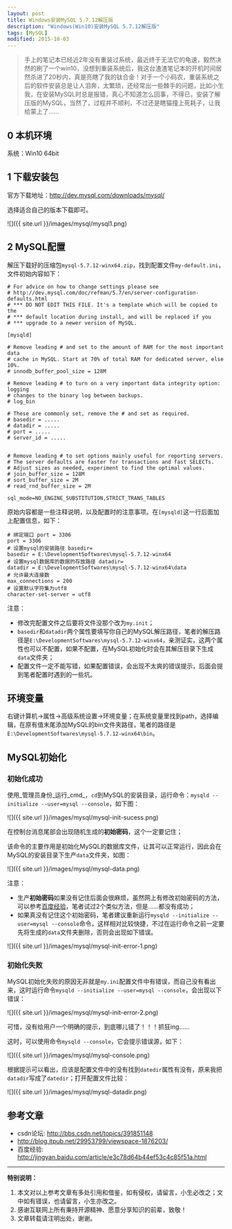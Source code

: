 ```yaml
---
layout: post
title: Windows安装MySQL 5.7.12解压版
description: "Windows(Win10)安装MySQL 5.7.12解压版"
tags: [MySQL]
modified: 2015-10-03
---
```


> 手上的笔记本已经近2年没有重装过系统，最近终于无法它的龟速，毅然决然的刷了一个win10，没想到重装系统后，我这台渣渣笔记本的开机时间居然杀进了20秒内，真是亮瞎了我的钛合金！对于一个小码农，重装系统之后的软件安装总是让人泪奔，太繁琐，还经常出一些棘手的问题，比如小生我，在安装MySQL时总是报错，真心不知道怎么回事，不得已，安装了解压版的MySQL，当然了，过程并不顺利，不过还是瞎猫撞上死耗子，让我给蒙上了……

## 0 本机环境
系统：Win10 64bit

## 1 下载安装包
官方下载地址：<http://dev.mysql.com/downloads/mysql/>

选择适合自己的版本下载即可。

![]({{ site.url }}/images/mysql/mysql1.png)

## 2 MySQL配置
解压下载好的压缩包`mysql-5.7.12-winx64.zip`，找到配置文件`my-default.ini`，文件初始内容如下：

    # For advice on how to change settings please see
    # http://dev.mysql.com/doc/refman/5.7/en/server-configuration-defaults.html
    # *** DO NOT EDIT THIS FILE. It's a template which will be copied to the
    # *** default location during install, and will be replaced if you
    # *** upgrade to a newer version of MySQL.

    [mysqld]

    # Remove leading # and set to the amount of RAM for the most important data
    # cache in MySQL. Start at 70% of total RAM for dedicated server, else 10%.
    # innodb_buffer_pool_size = 128M

    # Remove leading # to turn on a very important data integrity option: logging
    # changes to the binary log between backups.
    # log_bin

    # These are commonly set, remove the # and set as required.
    # basedir = .....
    # datadir = .....
    # port = .....
    # server_id = .....


    # Remove leading # to set options mainly useful for reporting servers.
    # The server defaults are faster for transactions and fast SELECTs.
    # Adjust sizes as needed, experiment to find the optimal values.
    # join_buffer_size = 128M
    # sort_buffer_size = 2M
    # read_rnd_buffer_size = 2M

    sql_mode=NO_ENGINE_SUBSTITUTION,STRICT_TRANS_TABLES

原始内容都是一些注释说明，以及配置时的注意事项。在`[mysqld]`这一行后面加上配置信息，如下：

    # 绑定端口 port = 3306
    port = 3306
    # 设置mysql的安装路径 basedir=
    basedir = E:\DevelopmentSoftwares\mysql-5.7.12-winx64
    # 设置mysql数据库的数据的存放路径 datadir=
    datadir = E:\DevelopmentSoftwares\mysql-5.7.12-winx64\data
    # 允许最大连接数
    max_connections = 200
    # 设置默认字符集为utf8
    character-set-server = utf8

注意：
- 修改完配置文件之后要将文件没那个改为`my.init`；
- `basedir`和`datadir`两个属性要填写你自己的MySQL解压路径，笔者的解压路径是`E:\DevelopmentSoftwares\mysql-5.7.12-winx64`，亲测证实，这两个属性也可以不配置，如果不配置，在MySQL初始化时会在其解压目录下生成`data`文件夹；
- 配置文件一定不能写错，如果配置错误，会出现不太爽的错误提示，后面会提到笔者配置时遇到的一些坑。

## 环境变量
右键计算机->属性->高级系统设置->环境变量；在系统变量里找到path，选择编辑，在原有值末尾添加MySQL的bin文件夹路径，笔者的路径是`E:\DevelopmentSoftwares\mysql-5.7.12-winx64\bin`。

## MySQL初始化

### 初始化成功
使用_管理员身份_运行_cmd_，`cd`到MySQL的安装目录，运行命令：`mysqld --initialize --user=mysql --console`，如下图：

![]({{ site.url }}/images/mysql/mysql-init-sucess.png)

在控制台消息尾部会出现随机生成的**初始密码**，这个一定要记住；

该命令的主要作用是初始化MySQL的数据库文件，让其可以正常运行，因此会在MySQL的安装目录下生产`data`文件夹，如图：

![]({{ site.url }}/images/mysql/mysql-data.png)

注意：

- 生产**初始密码**如果没有记住后面会很麻烦，虽然网上有修改初始密码的方法，可以参考[百度经验](http://jingyan.baidu.com/article/e3c78d64b44ef53c4c85f51a.html)，笔者试过2个类似方法，但是……都没有成功；
- 如果真没有记住这个初始密码，笔者建议重新运行`mysqld --initialize --user=mysql --console`命令，这样相对比较快捷，不过在运行命令之前一定要先将生成的`data`文件夹删除，否则会出现如下错误。

![]({{ site.url }}/images/mysql/mysql-init-error-1.png)

### 初始化失败
MySQL初始化失败的原因无非就是`my.ini`配置文件中有错误，而自己没有看出来，这时运行命令`mysqld --initialize --user=mysql --console`，会出现以下错误：

![]({{ site.url }}/images/mysql/mysql-init-error-2.png)

可惜，没有给用户一个明确的提示，到底哪儿错了！！！抓狂ing……

这时，可以使用命令`mysqld --console`，它会提示错误源，如下：

![]({{ site.url }}/images/mysql/mysql-console.png)

根据提示可以看出，应该是配置文件中的没有找到`datedir`属性有没有，原来我把`datadir`写成了`datedir`；打开配置文件比较：

![]({{ site.url }}/images/mysql/mysql-datadir.png)


## 参考文章

- csdn论坛: <http://bbs.csdn.net/topics/391851148>
- <http://blog.itpub.net/29953799/viewspace-1876203/>
- 百度经验: <http://jingyan.baidu.com/article/e3c78d64b44ef53c4c85f51a.html>


***

**特别说明：**

1. 本文对以上参考文章有多处引用和借鉴，如有侵权，请留言，小生必改之；文中如有错误，也请留言，小生亦改之。
2. 感谢互联网上所有秉持开源精神、愿意分享知识的前辈，致敬！
3. 文章转载请注明出处，谢谢。
